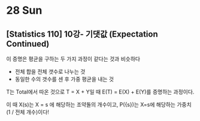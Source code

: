 # 28 Sun

## \[Statistics 110\] 10강- 기댓값 \(Expectation Continued\)



이 증명은 평균을 구하는 두 가지 과정이 같다는 것과 비슷하다

* 전체 합을 전체 갯수로 나누는 것
* 동일한 수의 갯수를 센 후 가중 평균을 내는 것

T는 Total에서 따온 것으로 T = X + Y일 때 E\(T\) = E\(X\) + E\(Y\)를 증명하는 과정이다.



이 때 X\(s\)는 X = s 에 해당하는 조약돌의 개수이고, P\({s}\)는 X=s에 해당하는 가중치\(1 / 전체 개수\)이다!





